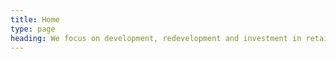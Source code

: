 ```yaml
---
title: Home
type: page
heading: We focus on development, redevelopment and investment in retail and shopping center properties throughout texas and the south.
---
```

